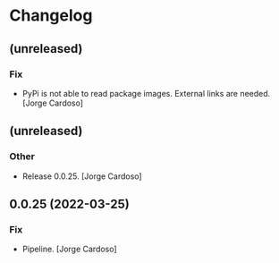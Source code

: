 # Changelog

## (unreleased)

### Fix

* PyPi is not able to read package images. External links are needed. [Jorge Cardoso]


## (unreleased)

### Other

* Release 0.0.25. [Jorge Cardoso]


## 0.0.25 (2022-03-25)

### Fix

* Pipeline. [Jorge Cardoso]





